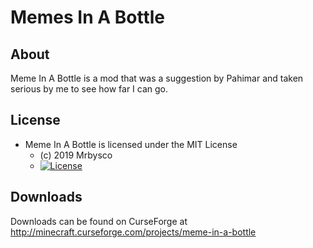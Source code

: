 # Memes In A Bottle #

## About ##
Meme In A Bottle is a mod that was a suggestion by Pahimar and taken serious by me to see how far I can go.

## License ##
* Meme In A Bottle is licensed under the MIT License
  - (c) 2019 Mrbysco
  - [![License](https://img.shields.io/badge/License-MIT-red.svg?style=flat)](http://opensource.org/licenses/MIT)

## Downloads ##
Downloads can be found on CurseForge at http://minecraft.curseforge.com/projects/meme-in-a-bottle
